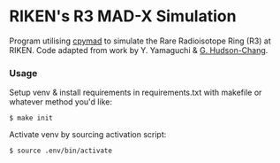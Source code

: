 # RIKEN's R3 MAD-X Simulation

Program utilising [cpymad](https://github.com/hibtc/cpymad) to simulate the Rare Radioisotope Ring (R3) at RIKEN.
Code adapted from work by Y. Yamaguchi & [G. Hudson-Chang](https://github.com/gwgwhc/r3_madx).

### Usage

Setup venv & install requirements in requirements.txt with makefile or whatever method you'd like:

`$ make init`

Activate venv by sourcing activation script:

`$ source .env/bin/activate`
